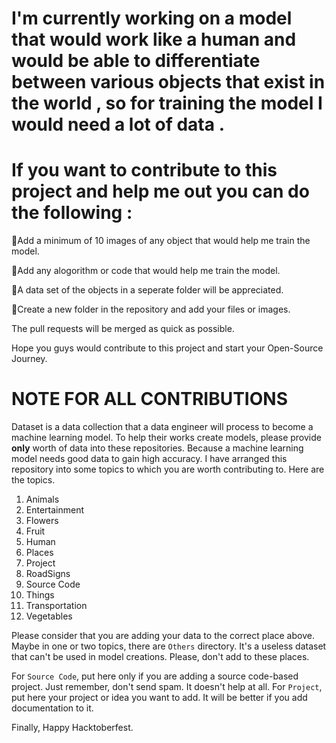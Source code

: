 <h1>I'm currently working on a model that would work like a human and would be able to differentiate between various objects that exist in the world , so for training the model I would need a lot of data .</h1>

# If you want to contribute to this project and help me out you can do the following :


🎇Add a minimum of 10 images of any object that would help me train the model.

🎇Add any alogorithm or code that would help me train the model.

🎇A data set of the objects  in a seperate folder will be appreciated.

🎇Create a new folder in the repository and add your files or images.


The pull requests will be merged as quick as possible.

Hope you guys would contribute to this project and start your Open-Source Journey.

# NOTE FOR ALL CONTRIBUTIONS

Dataset is a data collection that a data engineer will process to become a machine learning model. To help their works create models, please provide **only** worth of data into these repositories. Because a machine learning model needs good data to gain high accuracy. I have arranged this repository into some topics to which you are worth contributing to. Here are the topics.

1. Animals
2. Entertainment
3. Flowers
4. Fruit
5. Human
6. Places
7. Project
8. RoadSigns
9. Source Code
10. Things
11. Transportation
12. Vegetables

Please consider that you are adding your data to the correct place above. Maybe in one or two topics, there are `Others` directory. It's a useless dataset that can't be used in model creations. Please, don't add to these places.

For `Source Code`, put here only if you are adding a source code-based project. Just remember, don't send spam. It doesn't help at all. For `Project`, put here your project or idea you want to add. It will be better if you add documentation to it.

Finally, Happy Hacktoberfest.
